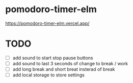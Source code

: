 # pomodoro-timer-elm
https://pomodoro-timer-elm.vercel.app/

# TODO
* [ ] add sound to start stop pause buttons
* [ ] add sound to last 3 seconds of change to break / work 
* [ ] add long break and short breat insterad of break 
* [ ] add local storage to store settings
